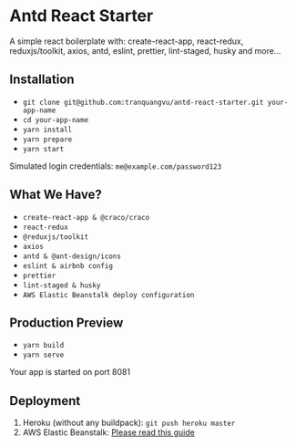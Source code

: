 # Antd React Starter

A simple react boilerplate with: create-react-app, react-redux, reduxjs/toolkit, axios, antd, eslint, prettier, lint-staged, husky and more...

## Installation

- `git clone git@github.com:tranquangvu/antd-react-starter.git your-app-name`
- `cd your-app-name`
- `yarn install`
- `yarn prepare`
- `yarn start`

Simulated login credentials: `me@example.com/password123`

## What We Have?

- `create-react-app & @craco/craco`
- `react-redux`
- `@reduxjs/toolkit`
- `axios`
- `antd & @ant-design/icons`
- `eslint & airbnb config`
- `prettier`
- `lint-staged & husky`
- `AWS Elastic Beanstalk deploy configuration`

## Production Preview

- `yarn build`
- `yarn serve`

Your app is started on port 8081

## Deployment

1. Heroku (without any buildpack): `git push heroku master`
2. AWS Elastic Beanstalk: [Please read this guide](https://bentran.gitbook.io/golden-owl-tech-hub/reactjs-1/reactjs-deployment/deploy-react-application-to-aws-elastic-beanstalk)
